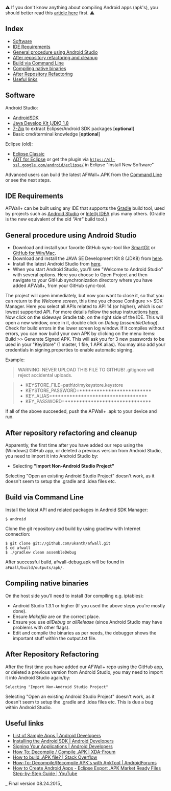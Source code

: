 :warning: If you don't know anything about compiling Android apps (apk's), you should better read this [article here](http://www.vogella.com/articles/Android/article.html) first. :warning:

Index
-----

* [Software](#software)
* [IDE Requirements](#ide-requirements)
* [General procedure using Android Studio](#general-procedure-using-android-studio)
* [After repository refactoring and cleanup](#after-repository-refactoring-and-cleanup)
* [Build via Command Line](#build-via-command-line)
* [Compiling native binaries](#compiling-native-binaries)
* [After Repository Refactoring](#after-repository-refactoring)
* [Useful links](#useful-links)

Software
--------

Android Studio:
* [AndroidSDK](http://developer.android.com/sdk/index.html)
* [Java Develop Kit (JDK) 1.8](http://java.sun.com/javase/downloads/index.jsp)
* [7-Zip](http://7-zip.org/) to extract Eclipse/Android SDK packages [**optional**]
* Basic cmd/terminal knowledge [**optional**]

Eclipse (old):
* [Eclipse Classic](http://www.eclipse.org/downloads/)
* [ADT for Eclipse](http://developer.android.com/sdk/installing/installing-adt.html) or get the plugin via <code>https://dl-ssl.google.com/android/eclipse/</code> in Eclipse "Install New Software"


Advanced users can build the latest AFWall+.APK from the [Command Line](https://developer.android.com/tools/building/building-cmdline.html) or see the next steps.

IDE Requirements
----------------------

AFWall+ can be built using any IDE that supports the [Gradle](https://www.gradle.org/) build tool, used by projects such as [Android Studio](http://developer.android.com/sdk/installing/studio.html) or [Intellij IDEA](http://www.jetbrains.com/idea/) plus many others. (Gradle is the new equivalent of the old _"Ant"_ build tool.)


General procedure using Android Studio
----------------------

* Download and install your favorite GitHub sync-tool like [SmartGit](http://www.syntevo.com/smartgit/) or [GitHub for Win/Mac](https://github.com/).
* Download and install the JAVA SE Development Kit 8 (JDK8) from [here](http://www.oracle.com/technetwork/java/javase/downloads/jdk7-downloads-1880260.html).
* Install the latest Android Studio from [here](http://developer.android.com/sdk/installing/studio.html).
* When you start Android Studio, you'll see "Welcome to Android Studio" with several options. Here you choose to Open Project and then navigate to your GitHub synchronization directory where you have added AFWall+, from your GitHub sync-tool.

The project will open immediately, but now you want to close it, so that you can return to the _Welcome screen_, this time you choose Configure >> SDK Manager. Here you select all APIs related to API 14 (or higher), which is our lowest supported API.
For more details follow the setup instructions [here](http://developer.android.com/sdk/installing/index.html?pkg=studio).
Now click on the sideways Gradle tab, on the right side of the IDE. This will open a new window, once in it, double click on _Debug_ (_assembleDebug_). Check for build errors in the lower screen log window.
If it compiles without errors, you can now build your own APK by clicking on the menu items: Build >> Generate Signed APK. This will ask you for 3 new passwords to be used in your "KeyStore" (1 master, 1 file, 1 APK alias). You may also add your credentials in signing.properties to enable automatic signing.

Example:

> WARNING: NEVER UPLOAD THIS FILE TO GITHUB!
> .gitignore will reject accidental uploads.
 
> * KEYSTORE_FILE=path\\to\\mykeystore.keystore
> * KEYSTORE_PASSWORD=*************************
> * KEY_ALIAS=*********************************
> * KEY_PASSWORD=******************************

If all of the above succeeded, push the AFWall+ .apk to your device and run.


After repository refactoring and cleanup
----------------------

Apparently, the first time after you have added our repo using the (Windows) GitHub app, or deleted a previous version from Android Studio, you need to import it into Android Studio by:

* Selecting **"Import Non-Android Studio Project"**

Selecting "Open an existing Android Studio Project" doesn't work, as it doesn't seem to setup the .gradle and .idea files etc.

Build via Command Line 
----------------------

Install the latest API and related packages in Android SDK Manager:

```
$ android
```

Clone the git repository and build by using gradlew with Internet connection:

```
$ git clone git://github.com/ukanth/afwall.git 
$ cd afwall
$ ./gradlew clean assembleDebug
```

After successful build, afwall-debug.apk will be found in <code>aFWall/build/outputs/apk/</code>.

Compiling native binaries
-------------------------

On the host side you'll need to install (for compiling e.g. iptables):

* Android Studio 1.3.1 or higher (If you used the above steps you're mostly done).
* Ensure _Makefile_ are on the correct place.
* Ensure you use _allDebug_ or _allRelease_ (since Android Studio may have problems with other flags).
* Edit and compile the binaries as per needs, the debugger shows the important stuff within the output.txt file.

After Repository Refactoring
-------------------------

After the first time you have added our AFWall+ repo using the GitHub app, or deleted a previous version from Android Studio, you may need to import it into Android Studio again/by:

    Selecting "Import Non-Android Studio Project"

Selecting "Open an existing Android Studio Project" doesn't work, as it doesn't seem to setup the .gradle and .idea files etc. This is due a bug within Android Studio. 

Useful links
------------

* [List of Sample Apps | Android Developers](http://developer.android.com/intl/zh-CN/resources/samples/index.html)
* [Installing the Android SDK | Android Developers](https://developer.android.com/sdk/installing/index.html)
* [Signing Your Applications | Android Developers](http://developer.android.com/tools/publishing/app-signing.html#signapp)
* [How To: Decompile / Compile .APK | XDA-Froum](http://forum.xda-developers.com/showthread.php?t=707189)
* [How to build .APK file? | Stack Overflow](http://stackoverflow.com/questions/4600891/how-to-build-apk-file)
* [How-To: Decompile/Recompile APK's with ApkTool | AndroidForums](http://androidforums.com/esteem-all-things-root/520917-guide-how-properly-decompile-recompile-apks-apktool.html)
* [How to Create Android Apps - Eclipse Export .APK Market Ready Files Step-by-Step Guide | YouTube](http://www.youtube.com/watch?v=DvBI16jv7xs)

_ Final version 08.24.2015_